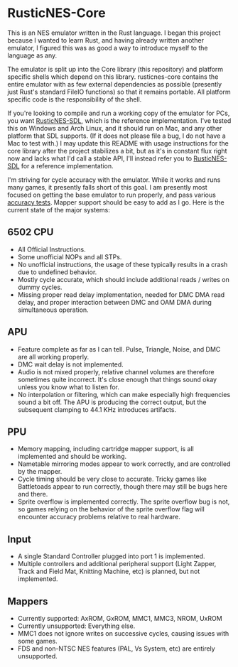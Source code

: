 # RusticNES-Core

This is an NES emulator written in the Rust language. I began this project because I wanted to learn Rust, and having already written another emulator, I figured this was as good a way to introduce myself to the language as any.

The emulator is split up into the Core library (this repository) and platform specific shells which depend on this library. rusticnes-core contains the entire emulator with as few external dependencies as possible (presently just Rust's standard FileIO functions) so that it remains portable. All platform specific code is the responsibility of the shell.

If you're looking to compile and run a working copy of the emulator for PCs, you want [RusticNES-SDL](https://github.com/zeta0134/rusticnes-sdl), which is the reference implementation. I've tested this on Windows and Arch Linux, and it should run on Mac, and any other platform that SDL supports. (If it does not please file a bug, I do not have a Mac to test with.) I may update this README with usage instructions for the core library after the project stabilizes a bit, but as it's in constant flux right now and lacks what I'd call a stable API, I'll instead refer you to [RusticNES-SDL](https://github.com/zeta0134/rusticnes-sdl) for a reference implementation.

I'm striving for cycle accuracy with the emulator. While it works and runs many games, it presently falls short of this goal. I am presently most focused on getting the base emulator to run properly, and pass various [accuracy tests](http://tasvideos.org/EmulatorResources/NESAccuracyTests.html). Mapper support should be easy to add as I go. Here is the current state of the major systems:

## 6502 CPU

- All Official Instructions.
- Some unofficial NOPs and all STPs.
- No unofficial instructions, the usage of these typically results in a crash due to undefined behavior.
- Mostly cycle accurate, which should include additional reads / writes on dummy cycles.
- Missing proper read delay implementation, needed for DMC DMA read delay, and proper interaction between DMC and OAM DMA during simultaneous operation.

## APU

- Feature complete as far as I can tell. Pulse, Triangle, Noise, and DMC are all working properly.
- DMC wait delay is not implemented.
- Audio is not mixed properly, relative channel volumes are therefore sometimes quite incorrect. It's close enough that things sound okay unless you know what to listen for.
- No interpolation or filtering, which can make especially high frequencies sound a bit off. The APU is producing the correct output, but the subsequent clamping to 44.1 KHz introduces artifacts.

## PPU

- Memory mapping, including cartridge mapper support, is all implemented and should be working.
- Nametable mirroring modes appear to work correctly, and are controlled by the mapper.
- Cycle timing should be very close to accurate. Tricky games like Battletoads appear to run correctly, though there may still be bugs here and there.
- Sprite overflow is implemented correctly. The sprite overflow bug is not, so games relying on the behavior of the sprite overflow flag will encounter accuracy problems relative to real hardware.

## Input

- A single Standard Controller plugged into port 1 is implemented. 
- Multiple controllers and additional peripheral support (Light Zapper, Track and Field Mat, Knitting Machine, etc) is planned, but not implemented.

## Mappers

- Currently supported: AxROM, GxROM, MMC1, MMC3, NROM, UxROM
- Currently unsupported: Everything else.
- MMC1 does not ignore writes on successive cycles, causing issues with some games.
- FDS and non-NTSC NES features (PAL, Vs System, etc) are entirely unsupported.
